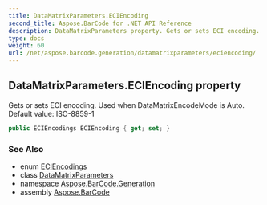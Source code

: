 ```yaml
---
title: DataMatrixParameters.ECIEncoding
second_title: Aspose.BarCode for .NET API Reference
description: DataMatrixParameters property. Gets or sets ECI encoding. Used when DataMatrixEncodeMode is Auto. Default value ISO88591
type: docs
weight: 60
url: /net/aspose.barcode.generation/datamatrixparameters/eciencoding/
---
```

## DataMatrixParameters.ECIEncoding property

Gets or sets ECI encoding. Used when DataMatrixEncodeMode is Auto. Default value: ISO-8859-1

```csharp
public ECIEncodings ECIEncoding { get; set; }
```

### See Also

* enum [ECIEncodings](../../eciencodings/)
* class [DataMatrixParameters](../)
* namespace [Aspose.BarCode.Generation](../../../aspose.barcode.generation/)
* assembly [Aspose.BarCode](../../../)


